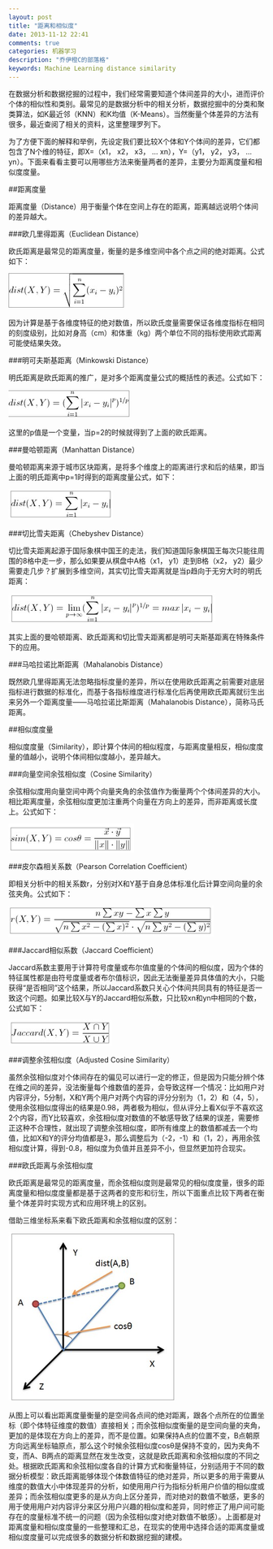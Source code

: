 ```yaml
---
layout: post
title: "距离和相似度"
date: 2013-11-12 22:41
comments: true
categories: 机器学习
description: "乔伊橙C的部落格"
keywords: Machine Learning distance similarity
---
```

在数据分析和数据挖掘的过程中，我们经常需要知道个体间差异的大小，进而评价个体的相似性和类别。最常见的是数据分析中的相关分析，数据挖掘中的分类和聚类算法，如K最近邻（KNN）和K均值（K-Means）。当然衡量个体差异的方法有很多，最近查阅了相关的资料，这里整理罗列下。


为了方便下面的解释和举例，先设定我们要比较X个体和Y个体间的差异，它们都包含了N个维的特征，即X=（x1， x2， x3， … xn），Y=（y1， y2， y3， … yn）。下面来看看主要可以用哪些方法来衡量两者的差异，主要分为距离度量和相似度度量。


##距离度量

距离度量（Distance）用于衡量个体在空间上存在的距离，距离越远说明个体间的差异越大。


###欧几里得距离（Euclidean Distance）

欧氏距离是最常见的距离度量，衡量的是多维空间中各个点之间的绝对距离。公式如下：

![Euclidean Distance](/postImages/2013-11-12/Euclidean.jpg)

因为计算是基于各维度特征的绝对数值，所以欧氏度量需要保证各维度指标在相同的刻度级别，比如对身高（cm）和体重（kg）两个单位不同的指标使用欧式距离可能使结果失效。


###明可夫斯基距离（Minkowski Distance）

明氏距离是欧氏距离的推广，是对多个距离度量公式的概括性的表述。公式如下：

![Minkowski Distance](/postImages/2013-11-12/Minkowski.jpg)

这里的p值是一个变量，当p=2的时候就得到了上面的欧氏距离。


###曼哈顿距离（Manhattan Distance）

曼哈顿距离来源于城市区块距离，是将多个维度上的距离进行求和后的结果，即当上面的明氏距离中p=1时得到的距离度量公式，如下：

![Manhattan Distance](/postImages/2013-11-12/Manhattan.jpg)


###切比雪夫距离（Chebyshev Distance）

切比雪夫距离起源于国际象棋中国王的走法，我们知道国际象棋国王每次只能往周围的8格中走一步，那么如果要从棋盘中A格（x1， y1）走到B格（x2， y2）最少需要走几步？扩展到多维空间，其实切比雪夫距离就是当p趋向于无穷大时的明氏距离：

![Chebyshev Distance](/postImages/2013-11-12/Chebyshev.jpg)

其实上面的曼哈顿距离、欧氏距离和切比雪夫距离都是明可夫斯基距离在特殊条件下的应用。


###马哈拉诺比斯距离（Mahalanobis Distance）

既然欧几里得距离无法忽略指标度量的差异，所以在使用欧氏距离之前需要对底层指标进行数据的标准化，而基于各指标维度进行标准化后再使用欧氏距离就衍生出来另外一个距离度量——马哈拉诺比斯距离（Mahalanobis Distance），简称马氏距离。


##相似度度量

相似度度量（Similarity），即计算个体间的相似程度，与距离度量相反，相似度度量的值越小，说明个体间相似度越小，差异越大。


###向量空间余弦相似度（Cosine Similarity）

余弦相似度用向量空间中两个向量夹角的余弦值作为衡量两个个体间差异的大小。相比距离度量，余弦相似度更加注重两个向量在方向上的差异，而非距离或长度上。公式如下：

![Cosine Similarity](/postImages/2013-11-12/Cosine.jpg)


###皮尔森相关系数（Pearson Correlation Coefficient）

即相关分析中的相关系数r，分别对X和Y基于自身总体标准化后计算空间向量的余弦夹角。公式如下：

![Pearson Correlation Coefficient](/postImages/2013-11-12/Pearson.jpg)


###Jaccard相似系数（Jaccard Coefficient）

Jaccard系数主要用于计算符号度量或布尔值度量的个体间的相似度，因为个体的特征属性都是由符号度量或者布尔值标识，因此无法衡量差异具体值的大小，只能获得“是否相同”这个结果，所以Jaccard系数只关心个体间共同具有的特征是否一致这个问题。如果比较X与Y的Jaccard相似系数，只比较xn和yn中相同的个数，公式如下：

![Jaccard Coefficient](/postImages/2013-11-12/Jaccard.jpg)


###调整余弦相似度（Adjusted Cosine Similarity）

虽然余弦相似度对个体间存在的偏见可以进行一定的修正，但是因为只能分辨个体在维之间的差异，没法衡量每个维数值的差异，会导致这样一个情况：比如用户对内容评分，5分制，X和Y两个用户对两个内容的评分分别为（1，2）和（4，5），使用余弦相似度得出的结果是0.98，两者极为相似，但从评分上看X似乎不喜欢这2个内容，而Y比较喜欢，余弦相似度对数值的不敏感导致了结果的误差，需要修正这种不合理性，就出现了调整余弦相似度，即所有维度上的数值都减去一个均值，比如X和Y的评分均值都是3，那么调整后为（-2，-1）和（1，2），再用余弦相似度计算，得到-0.8，相似度为负值并且差异不小，但显然更加符合现实。


###欧氏距离与余弦相似度

欧氏距离是最常见的距离度量，而余弦相似度则是最常见的相似度度量，很多的距离度量和相似度度量都是基于这两者的变形和衍生，所以下面重点比较下两者在衡量个体差异时实现方式和应用环境上的区别。

借助三维坐标系来看下欧氏距离和余弦相似度的区别：

![distance and similarity](/postImages/2013-11-12/Difference.jpg)

从图上可以看出距离度量衡量的是空间各点间的绝对距离，跟各个点所在的位置坐标（即个体特征维度的数值）直接相关；而余弦相似度衡量的是空间向量的夹角，更加的是体现在方向上的差异，而不是位置。如果保持A点的位置不变，B点朝原方向远离坐标轴原点，那么这个时候余弦相似度cosθ是保持不变的，因为夹角不变，而A、B两点的距离显然在发生改变，这就是欧氏距离和余弦相似度的不同之处。根据欧氏距离和余弦相似度各自的计算方式和衡量特征，分别适用于不同的数据分析模型：欧氏距离能够体现个体数值特征的绝对差异，所以更多的用于需要从维度的数值大小中体现差异的分析，如使用用户行为指标分析用户价值的相似度或差异；而余弦相似度更多的是从方向上区分差异，而对绝对的数值不敏感，更多的用于使用用户对内容评分来区分用户兴趣的相似度和差异，同时修正了用户间可能存在的度量标准不统一的问题（因为余弦相似度对绝对数值不敏感）。上面都是对距离度量和相似度度量的一些整理和汇总，在现实的使用中选择合适的距离度量或相似度度量可以完成很多的数据分析和数据挖掘的建模。